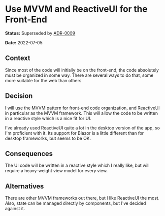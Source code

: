 # Use MVVM and ReactiveUI for the Front-End

**Status:** Superseded by [ADR-0009](0009-use-fluxor.md)

**Date:** 2022-07-05

## Context

Since most of the code will initially be on the front-end, the code absolutely must be organized in some way. There are
several ways to do that, some more suitable for the web than others

## Decision

I will use the MVVM pattern for front-end code organization, and [ReactiveUI](https://github.com/reactiveui/ReactiveUI)
in particular as the MVVM framework. This will allow the code to be written in a reactive style which is a nice fit for
UI.

I've already used ReactiveUI quite a lot in the desktop version of the app, so I'm proficient with it. Its support for
Blazor is a little different than for desktop frameworks, but seems to be OK.

## Consequences

The UI code will be written in a reactive style which I really like, but will require a heavy-weight view model for
every view.

## Alternatives

There are other MVVM frameworks out there, but I like ReactiveUI the most. Also, state can be managed directly by
components, but I've decided against it.
